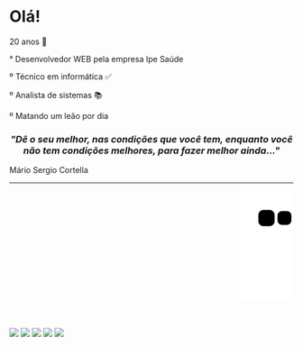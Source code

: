<!DOCTYPE html>
<html>
<head>
	<meta charset="utf-8">
</head>
<body>	
	<h1>Olá!</h1>
	<p>20 anos 👦</p>
	<p>° Desenvolvedor WEB pela empresa Ipe Saúde</p>
	<p>º Técnico em informática ✅</p>
	<p>º Analista de sistemas 📚</p>
	<p>º Matando um leão por dia</p>
	<h3 align="center">
	<b style="text-align: center;">
		<i>"Dê o seu melhor, nas condições que você tem, enquanto você não tem condições melhores, para fazer melhor ainda..."</i>
	</b>
	</h3>
	<p>Mário Sergio Cortella</p>
	<hr>
	<div align="right"> 
  
 
  ![Snake animation](https://github.com/rafaballerini/rafaballerini/blob/output/github-contribution-grid-snake.svg)
 
</div>
	<br>
	<br>
	<div align="rigth center">
    <img style="heigth: 80px; width: 130px;" src="https://upload.wikimedia.org/wikipedia/commons/thumb/2/27/PHP-logo.svg/2560px-PHP-logo.svg.png">
    <img style="heigth: 80px; width: 130px;" src="https://marcas-logos.net/wp-content/uploads/2020/11/MySQL-logo.png">
    <img style="heigth: 30px; width: 70px;" src="https://logodownload.org/wp-content/uploads/2016/10/html5-logo-10.png">
    <img style="heigth: 40px; width: 80px;" src="https://upload.wikimedia.org/wikipedia/commons/thumb/6/62/CSS3_logo.svg/240px-CSS3_logo.svg.png">
    <img style="heigth: 40px; width: 80px;" src="https://upload.wikimedia.org/wikipedia/commons/thumb/9/99/Unofficial_JavaScript_logo_2.svg/1200px-Unofficial_JavaScript_logo_2.svg.png">
	</div>
</body>
</html>
